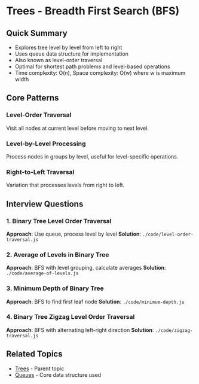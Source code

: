 # Trees - Breadth First Search (BFS)

## Quick Summary
- Explores tree level by level from left to right
- Uses queue data structure for implementation
- Also known as level-order traversal
- Optimal for shortest path problems and level-based operations
- Time complexity: O(n), Space complexity: O(w) where w is maximum width

## Core Patterns

### Level-Order Traversal
Visit all nodes at current level before moving to next level.

### Level-by-Level Processing
Process nodes in groups by level, useful for level-specific operations.

### Right-to-Left Traversal
Variation that processes levels from right to left.

## Interview Questions

### 1. Binary Tree Level Order Traversal
**Approach**: Use queue, process level by level
**Solution**: `./code/level-order-traversal.js`

### 2. Average of Levels in Binary Tree
**Approach**: BFS with level grouping, calculate averages
**Solution**: `./code/average-of-levels.js`

### 3. Minimum Depth of Binary Tree
**Approach**: BFS to find first leaf node
**Solution**: `./code/minimum-depth.js`

### 4. Binary Tree Zigzag Level Order Traversal
**Approach**: BFS with alternating left-right direction
**Solution**: `./code/zigzag-traversal.js`

## Related Topics
- [Trees](../README.md) - Parent topic
- [Queues](../../queues/README.md) - Core data structure used